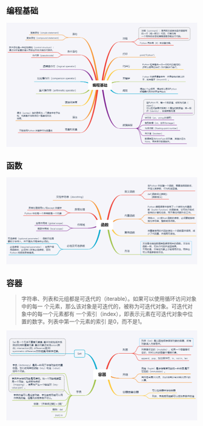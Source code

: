 ## 编程基础
![编程基础](../_images/python/导图-编程基础.jpg)

## 函数
![函数](../_images/python/导图-函数.jpg)

## 容器
> 字符串、列表和元组都是可迭代的（iterable）。如果可以使用循环访问对象中的每一
  个元素，那么该对象是可迭代的，被称为可迭代对象。可迭代对象中的每一个元素都有
  一个索引（index），即表示元素在可迭代对象中位置的数字。列表中第一个元素的索引
  是0，而不是1。
  
 ![容器](../_images/python/导图-容器.jpg)